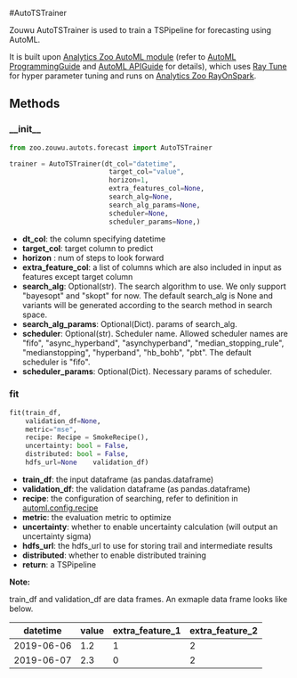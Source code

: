 #AutoTSTrainer

Zouwu AutoTSTrainer is used to train a TSPipeline for forecasting using AutoML.

It is built upon [Analytics Zoo AutoML module](https://github.com/intel-analytics/analytics-zoo/tree/master/pyzoo/zoo/automl) (refer to [AutoML ProgrammingGuide](https://analytics-zoo.github.io/master/#ProgrammingGuide/AutoML/overview/) and [AutoML APIGuide](https://analytics-zoo.github.io/master/#APIGuide/AutoML/time-sequence-predictor/) for details), which uses [Ray Tune](https://github.com/ray-project/ray/tree/master/python/ray/tune) for hyper parameter tuning and runs on [Analytics Zoo RayOnSpark](https://analytics-zoo.github.io/master/#ProgrammingGuide/rayonspark/).

## Methods

### \_\_init\_\_
```python
from zoo.zouwu.autots.forecast import AutoTSTrainer

trainer = AutoTSTrainer(dt_col="datetime",
                         target_col="value",
                         horizon=1,
                         extra_features_col=None,
                         search_alg=None,
                         search_alg_params=None,
                         scheduler=None,
                         scheduler_params=None,)

```

* **dt_col**: the column specifying datetime
* **target_col**: target column to predict
* **horizon** : num of steps to look forward
* **extra_feature_col**: a list of columns which are also included in input as features except target column
* **search_alg**: Optional(str). The search algorithm to use. We only support "bayesopt" and "skopt" for now.
                The default search_alg is None and variants will be generated according to the search method in search space.
* **search_alg_params**: Optional(Dict). params of search_alg.
* **scheduler**: Optional(str). Scheduler name. Allowed scheduler names are "fifo", "async_hyperband",
    "asynchyperband", "median_stopping_rule", "medianstopping", "hyperband", "hb_bohb", "pbt". The default scheduler is "fifo".
* **scheduler_params**: Optional(Dict). Necessary params of scheduler.

### fit

```python 
fit(train_df,
    validation_df=None,
    metric="mse",
    recipe: Recipe = SmokeRecipe(),
    uncertainty: bool = False,
    distributed: bool = False,
    hdfs_url=None    validation_df)
 ```

* **train_df**: the input dataframe (as pandas.dataframe)
* **validation_df**: the validation dataframe (as pandas.dataframe)
* **recipe**: the configuration of searching, refer to definition in [automl.config.recipe](../../APIGuide/AutoML/recipe.md)
* **metric**: the evaluation metric to optimize
* **uncertainty**: whether to enable uncertainty calculation (will output an uncertainty sigma)
* **hdfs_url**: the hdfs_url to use for storing trail and intermediate results
* **distributed**: whether to enable distributed training
* **return**: a TSPipeline
 
__Note:__

train_df and validation_df are data frames. An exmaple data frame looks like below.

  |datetime|value|extra_feature_1|extra_feature_2|
  | --------|----- |---| ---|
  |2019-06-06|1.2|1|2|
  |2019-06-07|2.3|0|2|


 

